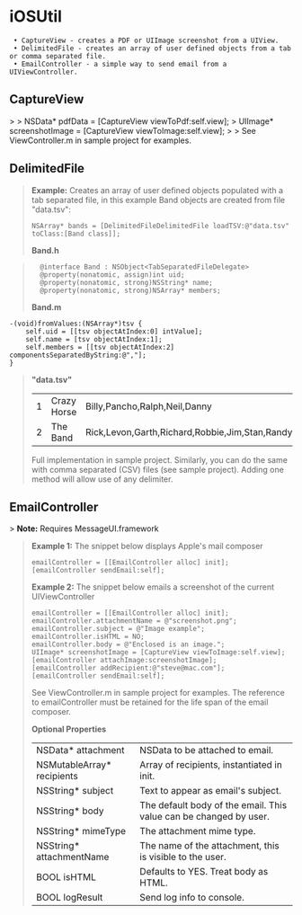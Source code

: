 iOSUtil
=======
	 • CaptureView - creates a PDF or UIImage screenshot from a UIView.
	 • DelimitedFile - creates an array of user defined objects from a tab or comma separated file.
	 • EmailController - a simple way to send email from a UIViewController.

<h2><b>CaptureView</b></h2> 
> 
>     NSData* pdfData = [CaptureView viewToPdf:self.view];
>     UIImage* screenshotImage = [CaptureView viewToImage:self.view];
> 
> See ViewController.m in sample project for examples.

<h2><b>DelimitedFile</b></h2> 

> <b>Example:</b> Creates an array of user defined objects populated with a tab separated file, in this example Band objects are created from file "data.tsv":
> 
>     NSArray* bands = [DelimitedFileDelimitedFile loadTSV:@"data.tsv" toClass:[Band class]];
> 
> <b>Band.h</b>

> 		@interface Band : NSObject<TabSeparatedFileDelegate>
> 		@property(nonatomic, assign)int uid;
> 		@property(nonatomic, strong)NSString* name;
> 		@property(nonatomic, strong)NSArray* members;
> 
> <b>Band.m</b>
> 
	-(void)fromValues:(NSArray*)tsv {
		self.uid = [[tsv objectAtIndex:0] intValue];
		self.name = [tsv objectAtIndex:1];
		self.members = [[tsv objectAtIndex:2] componentsSeparatedByString:@","];
	}
> 
> <b>"data.tsv"</b>
> <table>
>     <tr>
>         <td>1</td>
>         <td>Crazy Horse</td>
>         <td>Billy,Pancho,Ralph,Neil,Danny</td>
>     </tr>
>     <tr>
>         <td>2</td>
>         <td>The Band</td>
>         <td>Rick,Levon,Garth,Richard,Robbie,Jim,Stan,Randy,Richard</td>
>     </tr>
> </table>
> 
> 
> Full implementation in sample project. Similarly, you can do the same with comma separated (CSV) files (see sample project). Adding one method will allow use of any delimiter.

<h2><b>EmailController</b></h2> 
> <b>Note:</b> Requires MessageUI.framework

> <b>Example 1:</b> The snippet below displays Apple's mail composer
> 
>     emailController = [[EmailController alloc] init];
>     [emailController sendEmail:self];
> 
> <b>Example 2:</b> The snippet below emails a screenshot of the current UIViewController
> 
>     emailController = [[EmailController alloc] init];
>     emailController.attachmentName = @"screenshot.png";
>     emailController.subject = @"Image example";
>     emailController.isHTML = NO;
>     emailController.body = @"Enclosed is an image.";
>     UIImage* screenshotImage = [CaptureView viewToImage:self.view];
>     [emailController attachImage:screenshotImage];
>     [emailController addRecipient:@"steve@mac.com"];
>     [emailController sendEmail:self];
> 
> See ViewController.m in sample project for examples. The reference to emailController must be retained for the life span of the email composer.
> 
> <b>Optional Properties</b>
> <table>
>     <tr>
>         <td>NSData* attachment</td>
>         <td>NSData to be attached to email.</td>
>     </tr>
>     <tr>
>         <td>NSMutableArray* recipients</td>
>         <td>Array of recipients, instantiated in init.</td>
>     </tr>
>     <tr>
>         <td>NSString* subject</td>
>         <td>Text to appear as email's subject.</td>
>     </tr>
>     <tr>
>         <td>NSString* body</td>
>         <td>The default body of the email. This value can be changed by user.</td>
>     </tr>
>     <tr>
>         <td>NSString* mimeType</td>
>         <td>The attachment mime type.</td>
>     </tr>
>     <tr>
>         <td>NSString* attachmentName</td>
>         <td>The name of the attachment, this is visible to the user.</td>
>     </tr>
>     <tr>
>         <td>BOOL isHTML</td>
>         <td>Defaults to YES. Treat body as HTML.</td>
>     </tr>
>     <tr>
>         <td>BOOL logResult</td>
>         <td>Send log info to console.</td>
>     </tr>
> </table>
